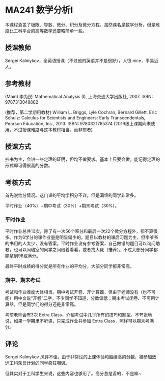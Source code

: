 
# MA241 数学分析I

本课程涵盖了极限、导数、微分、积分及微分方程。虽然课名是数学分析，但是难度比工科平台的高等数学还要略简单一些。

## 授课教师

Sergei Kalmykov，全英语授课（不过他的英语并不是很好），人很 nice，平易近人。

## 参考教材
  
(Main) 李为民: Mathematical Analysis (I), 上海交通大学出版社, 2007. ISBN: 9787313048882

(推荐，第二学期用教材) William L. Briggs, Lyle Cochran, Bernard Gillett, Eric Schulz: Calculus for Scientists and Engineers: Early Transcendentals, Pearson Education, Inc., 2013. ISBN: 9780321785374 (2019级上课期间未使用，不过授课难度与这本教材相当，而非前者)

## 授课方式

抄书为主，会讲一些定理的证明，但均不做要求。基本上只要会做，能记得定理的形式即可得很高的分数。

## 考核方式

首先说给分情况。这门课的平均学积分不详，但是满绩的同学非常多。

平时作业（40%）+期中考试（30%）+期末考试（30%）。

### 平时作业

平时作业总共10次，除了有一次56个积分和最后一次22个微分方程外，都不算很多。作为6学分的课作业量是明显偏少的。题目以教材的课后习题为主，但李爷爷的书用的人太少，没有答案。平时作业没有参考答案，自己做错的题目可以询问助教，也可以同寝室的同学之间借着看看，或者找大佬（~~推荐~~）。不过大部分同学都能拿到98或满分。

最终平时成绩的得分就是所有作业的平均分。大部分同学都非常高。

### 期中、期末考试

考试和作业难度大体相当。期中考试开卷、开计算器，但由于老师没有（也不可能）用中文说“开卷”二字，不少同学不知道，分数偏低；期末考试闭卷、不可用计算器，但是同学们的得分还是非常高。

考前老师会有3次 Extra Class，介绍考试中几乎所有的技巧和题型。不夸张地说，如果一学期里不听课，只完成作业并参加 Extra Class，照样可以期末考满分。

## 评论

Sergei Kalmykov 风评不佳，由于非常烂的上课体验和~~超级高的分数~~，被参加致远工科荣誉计划的同学疯狂嘲讽。

但其实对于工科学生来说，这些内容也够用了。高分总是香的，不是嘛~
